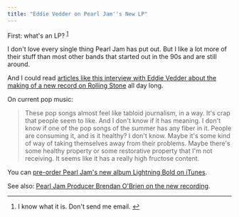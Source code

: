 ```yaml
---
title: "Eddie Vedder on Pearl Jam''s New LP"
---
```

<p>First: what's an LP? <sup id="fnref-21691:1"><a href="#fn-21691:1" rel="footnote">1</a></sup></p>
<p>I don't love every single thing Pearl Jam has put out. But I like a lot more of their stuff than most other bands that started out in the 90s and are still around.</p>
<p>And I could read <a href="https://www.rollingstone.com/music/news/q-a-eddie-vedder-on-pearl-jams-new-lp-and-hate-watching-the-vmas-20130927">articles like this interview with Eddie Vedder about the making of a new record on Rolling Stone</a> all day long.</p>
<p>On current pop music:</p>
<blockquote><p>
  These pop songs almost feel like tabloid journalism, in a way. It's crap that people seem to like. And I don't know if it has meaning. I don't know if one of the pop songs of the summer has any fiber in it. People are consuming it, and is it healthy? I don't know. Maybe it's some kind of way of taking themselves away from their problems. Maybe there's some healthy property or some restorative property that I'm not receiving. It seems like it has a really high fructose content.
</p></blockquote>
<p>You can <a href="https://itunes.apple.com/ca/album/lightning-bolt/id665391109?uo=4&amp;at=10l4Ki">pre-order Pearl Jam's new album Lightning Bold on iTunes</a>.</p>
<p>See also: <a href="https://www.rollingstone.com/music/news/q-a-pearl-jam-producer-brendan-obrien-on-the-making-of-lightning-bolt-20130731">Pearl Jam Producer Brendan O'Brien on the new recording</a>.</p>
<div class="footnotes">
<hr />
<ol>
<li id="fn-21691:1">
I know what it is. Don't send me email.&#160;<a href="#fnref-21691:1" rev="footnote">&#8617;</a>
</li>
</ol>
</div>
